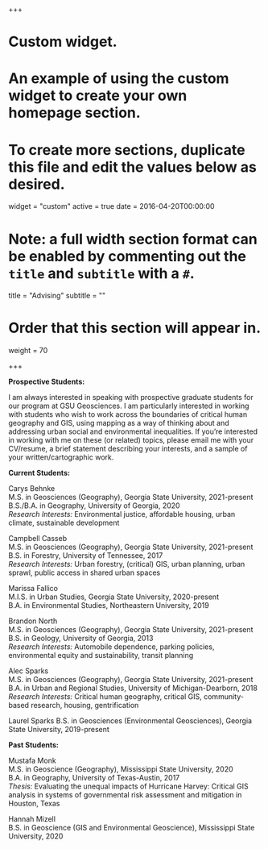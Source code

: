 +++
# Custom widget.
# An example of using the custom widget to create your own homepage section.
# To create more sections, duplicate this file and edit the values below as desired.
widget = "custom"
active = true
date = 2016-04-20T00:00:00

# Note: a full width section format can be enabled by commenting out the `title` and `subtitle` with a `#`.
title = "Advising"
subtitle = ""

# Order that this section will appear in.
weight = 70

+++

__Prospective Students:__

I am always interested in speaking with prospective graduate students for our program at GSU Geosciences. I am particularly interested in working with students who wish to work across the boundaries of critical human geography and GIS, using mapping as a way of thinking about and addressing urban social and environmental inequalities. If you’re interested in working with me on these (or related) topics, please email me with your CV/resume, a brief statement describing your interests, and a sample of your written/cartographic work.

__Current Students:__

Carys Behnke  
M.S. in Geosciences (Geography), Georgia State University, 2021-present   
B.S./B.A. in Geography, University of Georgia, 2020  
_Research Interests:_ Environmental justice, affordable housing, urban climate, sustainable development  

Campbell Casseb  
M.S. in Geosciences (Geography), Georgia State University, 2021-present  
B.S. in Forestry, University of Tennessee, 2017  
_Research Interests:_ Urban forestry, (critical) GIS, urban planning, urban sprawl, public access in shared urban spaces  

Marissa Fallico  
M.I.S. in Urban Studies, Georgia State University, 2020-present  
B.A. in Environmental Studies, Northeastern University, 2019  

Brandon North  
M.S. in Geosciences (Geography), Georgia State University, 2021-present  
B.S. in Geology, University of Georgia, 2013  
_Research Interests:_ Automobile dependence, parking policies, environmental equity and sustainability, transit planning  

Alec Sparks  
M.S. in Geosciences (Geography), Georgia State University, 2021-present  
B.A. in Urban and Regional Studies, University of Michigan-Dearborn, 2018  
_Research Interests:_ Critical human geography, critical GIS, community-based research, housing, gentrification

Laurel Sparks
B.S. in Geosciences (Environmental Geosciences), Georgia State University, 2019-present
  
__Past Students:__

Mustafa Monk  
M.S. in Geoscience (Geography), Mississippi State University, 2020  
B.A. in Geography, University of Texas-Austin, 2017  
_Thesis:_ Evaluating the unequal impacts of Hurricane Harvey: Critical GIS analysis in systems of governmental risk assessment and mitigation in Houston, Texas

Hannah Mizell  
B.S. in Geoscience (GIS and Environmental Geoscience), Mississippi State University, 2020  
